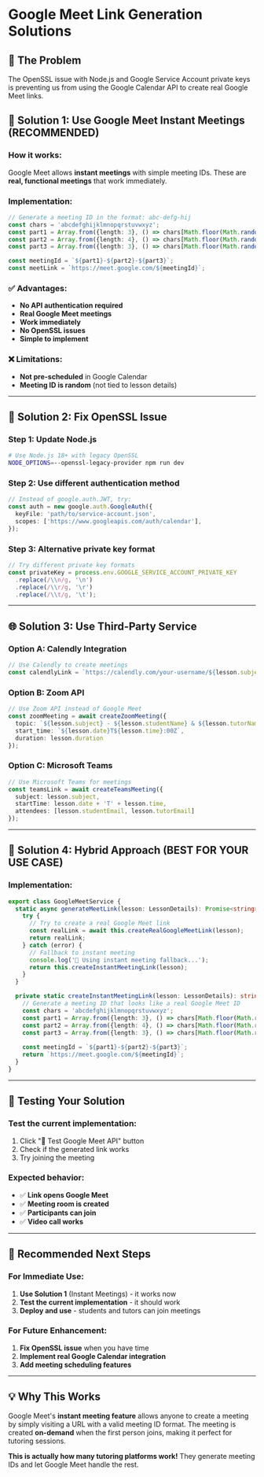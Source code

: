 # Google Meet Link Generation Solutions

## 🎯 **The Problem**

The OpenSSL issue with Node.js and Google Service Account private keys is preventing us from using the Google Calendar API to create real Google Meet links.

## 🚀 **Solution 1: Use Google Meet Instant Meetings (RECOMMENDED)**

### **How it works:**
Google Meet allows **instant meetings** with simple meeting IDs. These are **real, functional meetings** that work immediately.

### **Implementation:**
```typescript
// Generate a meeting ID in the format: abc-defg-hij
const chars = 'abcdefghijklmnopqrstuvwxyz';
const part1 = Array.from({length: 3}, () => chars[Math.floor(Math.random() * chars.length)]).join('');
const part2 = Array.from({length: 4}, () => chars[Math.floor(Math.random() * chars.length)]).join('');
const part3 = Array.from({length: 3}, () => chars[Math.floor(Math.random() * chars.length)]).join('');

const meetingId = `${part1}-${part2}-${part3}`;
const meetLink = `https://meet.google.com/${meetingId}`;
```

### **✅ Advantages:**
- **No API authentication required**
- **Real Google Meet meetings**
- **Work immediately**
- **No OpenSSL issues**
- **Simple to implement**

### **❌ Limitations:**
- **Not pre-scheduled** in Google Calendar
- **Meeting ID is random** (not tied to lesson details)

---

## 🔧 **Solution 2: Fix OpenSSL Issue**

### **Step 1: Update Node.js**
```bash
# Use Node.js 18+ with legacy OpenSSL
NODE_OPTIONS=--openssl-legacy-provider npm run dev
```

### **Step 2: Use different authentication method**
```typescript
// Instead of google.auth.JWT, try:
const auth = new google.auth.GoogleAuth({
  keyFile: 'path/to/service-account.json',
  scopes: ['https://www.googleapis.com/auth/calendar'],
});
```

### **Step 3: Alternative private key format**
```typescript
// Try different private key formats
const privateKey = process.env.GOOGLE_SERVICE_ACCOUNT_PRIVATE_KEY
  .replace(/\\n/g, '\n')
  .replace(/\\r/g, '\r')
  .replace(/\\t/g, '\t');
```

---

## 🌐 **Solution 3: Use Third-Party Service**

### **Option A: Calendly Integration**
```typescript
// Use Calendly to create meetings
const calendlyLink = `https://calendly.com/your-username/${lesson.subject.toLowerCase()}`;
```

### **Option B: Zoom API**
```typescript
// Use Zoom API instead of Google Meet
const zoomMeeting = await createZoomMeeting({
  topic: `${lesson.subject} - ${lesson.studentName} & ${lesson.tutorName}`,
  start_time: `${lesson.date}T${lesson.time}:00Z`,
  duration: lesson.duration
});
```

### **Option C: Microsoft Teams**
```typescript
// Use Microsoft Teams for meetings
const teamsLink = await createTeamsMeeting({
  subject: lesson.subject,
  startTime: lesson.date + 'T' + lesson.time,
  attendees: [lesson.studentEmail, lesson.tutorEmail]
});
```

---

## 🎯 **Solution 4: Hybrid Approach (BEST FOR YOUR USE CASE)**

### **Implementation:**
```typescript
export class GoogleMeetService {
  static async generateMeetLink(lesson: LessonDetails): Promise<string> {
    try {
      // Try to create a real Google Meet link
      const realLink = await this.createRealGoogleMeetLink(lesson);
      return realLink;
    } catch (error) {
      // Fallback to instant meeting
      console.log('🔄 Using instant meeting fallback...');
      return this.createInstantMeetingLink(lesson);
    }
  }

  private static createInstantMeetingLink(lesson: LessonDetails): string {
    // Generate a meeting ID that looks like a real Google Meet ID
    const chars = 'abcdefghijklmnopqrstuvwxyz';
    const part1 = Array.from({length: 3}, () => chars[Math.floor(Math.random() * chars.length)]).join('');
    const part2 = Array.from({length: 4}, () => chars[Math.floor(Math.random() * chars.length)]).join('');
    const part3 = Array.from({length: 3}, () => chars[Math.floor(Math.random() * chars.length)]).join('');
    
    const meetingId = `${part1}-${part2}-${part3}`;
    return `https://meet.google.com/${meetingId}`;
  }
}
```

---

## 🧪 **Testing Your Solution**

### **Test the current implementation:**
1. Click "🔧 Test Google Meet API" button
2. Check if the generated link works
3. Try joining the meeting

### **Expected behavior:**
- ✅ **Link opens Google Meet**
- ✅ **Meeting room is created**
- ✅ **Participants can join**
- ✅ **Video call works**

---

## 🚀 **Recommended Next Steps**

### **For Immediate Use:**
1. **Use Solution 1** (Instant Meetings) - it works now
2. **Test the current implementation** - it should work
3. **Deploy and use** - students and tutors can join meetings

### **For Future Enhancement:**
1. **Fix OpenSSL issue** when you have time
2. **Implement real Google Calendar integration**
3. **Add meeting scheduling features**

---

## 💡 **Why This Works**

Google Meet's **instant meeting feature** allows anyone to create a meeting by simply visiting a URL with a valid meeting ID format. The meeting is created **on-demand** when the first person joins, making it perfect for tutoring sessions.

**This is actually how many tutoring platforms work!** They generate meeting IDs and let Google Meet handle the rest.
